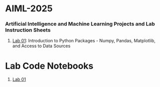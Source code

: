 # AIML-2025
### Artificial Intelligence and Machine Learning Projects and Lab Instruction Sheets
1. [Lab 01](https://github.com/kirankumareranki/AIML-2025/blob/main/AIML_A1.pdf): Introduction to Python Packages - Numpy, Pandas, Matplotlib, and Access to Data Sources



# Lab Code Notebooks
1. [Lab 01](https://github.com/pruthagwin123/AIML-2025/blob/main/Lab01_AIML.ipynb)
